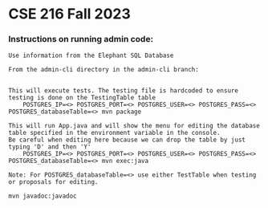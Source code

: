 # CSE 216 Fall 2023
### Instructions on running admin code:
    Use information from the Elephant SQL Database

    From the admin-cli directory in the admin-cli branch:

    
    This will execute tests. The testing file is hardcoded to ensure testing is done on the TestingTable table
        POSTGRES_IP=<> POSTGRES_PORT=<> POSTGRES_USER=<> POSTGRES_PASS=<> POSTGRES_databaseTable=<> mvn package

    This will run App.java and will show the menu for editing the database table specified in the environment variable in the console. 
    Be careful when editing here because we can drop the table by just typing 'D' and then 'Y'
        POSTGRES_IP=<> POSTGRES_PORT=<> POSTGRES_USER=<> POSTGRES_PASS=<> POSTGRES_databaseTable=<> mvn exec:java

    Note: For POSTGRES_databaseTable=<> use either TestTable when testing or proposals for editing. 

    mvn javadoc:javadoc